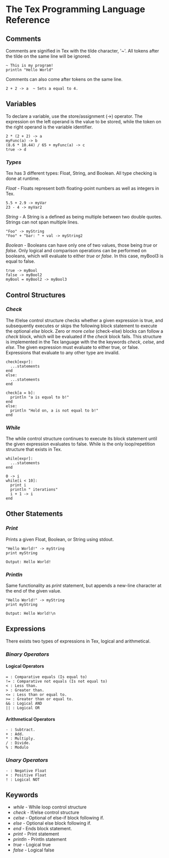 # The Tex Programming Language Reference

## Comments
Comments are signified in Tex with the tilde character, '~'. All tokens after the tilde on the same line will be ignored.
```
~ This is my program!
println "Hello World"
```
Comments can also come after tokens on the same line.
```
2 + 2 -> a  ~ Sets a equal to 4.
```
## Variables
To declare a variable, use the store/assignment (->) operator. The expression on the left operand is the value to be stored, while the token on the right operand is the variable identifier.

```
2 * (2 + 2) -> a
myFunc(a) -> b
(8.6 * 10.44) / 65 + myFunc(a) -> c
true -> d
```

### *Types*
Tex has 3 different types: Float, String, and Boolean. All type checking is done at runtime.

*Float* - Floats represent both floating-point numbers as well as integers in Tex.
```
5.5 + 2.9 -> myVar
23 - 4 -> myVar2
```

*String* - A String is a defined as being multiple between two double quotes. Strings can not span multiple lines.
```
"Foo" -> myString
"Foo" + "bar: " + val -> myString2
```

*Boolean* - Booleans can have only one of two values, those being *true* or *false*. Only logical and comparison operations can be performed on booleans, which will evaluate to either *true* or *false*. In this case, myBool3 is equal to false.
```
true -> myBool
false -> myBool2
myBool = myBool2 -> myBool3
```

## Control Structures

### *Check*
The if/else control structure checks whether a given expression is true, and subsequently executes or skips the following block statement to execute the optional *else* block. Zero or more *celse* (check-else) blocks can follow a *check* block, which will be evaluated if the *check* block fails. This structure is implemented in the Tex language with the the keywords *check*, *celse*, and *else*. 
The given expression must evaluate to either true, or false. Expressions that evaluate to any other type are invalid.

```
check[expr]:
  ...statements
end
else:
  ...statements
end
```
```
check[a = b]:
  println "a is equal to b!"
end
else:
  println "Hold on, a is not equal to b!"
end
```

### *While*
The while control structure continues to execute its block statement until the given expression evaluates to false. While is the only loop/repetition structure that exists in Tex.

```
while[expr]:
  ...statements
end
```
```
0 -> i
while[i < 10]:
  print i
  println " iterations"
  i + 1 -> i
end
```
## Other Statements

### *Print*
Prints a given Float, Boolean, or String using stdout.

```
"Hello World!" -> myString
print myString
```
```
Output: Hello World!
```


### *Println*
Same functionality as *print* statement, but appends a new-line character at the end of the given value.

```
"Hello World!" -> myString
print myString
```
```
Output: Hello World!\n
```

## Expressions
There exists two types of expressions in Tex, logical and arithmetical.

### *Binary Operators*

#### Logical Operators
```
= : Comparative equals (Is equal to)
!= : Comparative not equals (Is not equal to)
< : Less than.
> : Greater than.
<= : Less than or equal to.
>= : Greater than or equal to.
&& : Logical AND
|| : Logical OR
```
#### Arithmetical Operators
```
- : Subtract.
+ : Add.
* : Multiply.
/ : Divide.
% : Modulo
```

### *Unary Operators*
```
- : Negative Float
+ : Positive Float
! : Logical NOT
```

## Keywords
- *while* - While loop control structure
- *check* - If/else control structure
- *celse* - Optional of else-if block following if.
- *else* - Optional else block following if.
- *end* - Ends block statement.
- *print* - Print statement
- *println* - Println statement
- *true* - Logical true
- *false* - Logical false